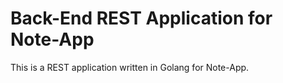 # Back-End REST Application for Note-App
This is a REST application written in Golang for Note-App.
